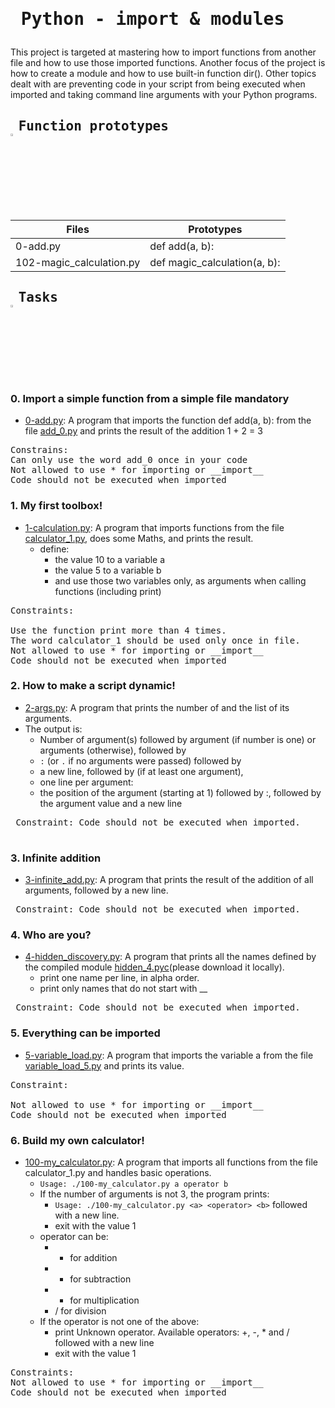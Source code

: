 # <pre> Python - import & modules </pre>
This project is targeted at mastering how to import functions from another file and how to use those imported functions. Another focus of the project is how to create a module and how to use  built-in function dir(). Other topics dealt with are preventing code in your script from being executed when imported and taking command line arguments with your Python programs.
## <pre> Function prototypes    <img src="https://user-images.githubusercontent.com/107026397/209424557-72ec9e7b-8f5a-4c69-9136-2629ca6d2ab0.svg" width = 3% height= 3%> </pre>
| Files  | Prototypes |
| ------------- | ------------- |
| 0-add.py|def add(a, b): |
|102-magic_calculation.py | def magic_calculation(a, b):|
## <pre> Tasks   <img src="https://user-images.githubusercontent.com/107026397/209425131-1d190ca6-b53b-49a9-b00a-6d697c9e4473.svg" height=3% width=3%></pre>
### 0. Import a simple function from a simple file mandatory
* [0-add.py](https://github.com/Bezawork-pr/alx-higher_level_programming/blob/master/0x02-python-import_modules/0-add.py): A program that imports the function def add(a, b): from the file [add_0.py](https://github.com/Bezawork-pr/alx-higher_level_programming/blob/master/0x02-python-import_modules/add_0.py) and prints the result of the addition 1 + 2 = 3

<pre>
Constrains:
Can only use the word add_0 once in your code
Not allowed to use * for importing or __import__
Code should not be executed when imported 
</pre>
### 1. My first toolbox!
* [1-calculation.py](https://github.com/Bezawork-pr/alx-higher_level_programming/blob/master/0x02-python-import_modules/1-calculation.py): A program that imports functions from the file  [calculator_1.py](https://github.com/Bezawork-pr/alx-higher_level_programming/blob/master/0x02-python-import_modules/calculator_1.py), does some Maths, and prints the result.
  * define:
    * the value 10 to a variable a
    * the value 5 to a variable b
     * and use those two variables only, as arguments when calling functions (including print)
<pre>
Constraints:

Use the function print more than 4 times.
The word calculator_1 should be used only once in file.
Not allowed to use * for importing or __import__
Code should not be executed when imported
</pre>
### 2. How to make a script dynamic!
 * [2-args.py](https://github.com/Bezawork-pr/alx-higher_level_programming/blob/master/0x02-python-import_modules/2-args.py): A program that prints the number of and the list of its arguments.
 * The output is:
    * Number of argument(s) followed by argument (if number is one) or arguments (otherwise), followed by
    * `:` (or `.` if no arguments were passed) followed by
    * a new line, followed by (if at least one argument),
    * one line per argument:
    * the position of the argument (starting at 1) followed by :, followed by the argument value and a new line
 <pre>
 Constraint: Code should not be executed when imported.
 </pre>
### 3. Infinite addition
*  [3-infinite_add.py](https://github.com/Bezawork-pr/alx-higher_level_programming/blob/master/0x02-python-import_modules/3-infinite_add.py): A program that prints the result of the addition of all arguments, followed by a new line.
<pre>
 Constraint: Code should not be executed when imported.
</pre>
### 4. Who are you?
*  [4-hidden_discovery.py](https://github.com/Bezawork-pr/alx-higher_level_programming/blob/master/0x02-python-import_modules/4-hidden_discovery.py): A program that prints all the names defined by the compiled module  [hidden_4.pyc](https://github.com/holbertonschool/0x02.py/raw/master/hidden_4.pyc)(please download it locally).
    *  print one name per line, in alpha order.
    *  print only names that do not start with __
<pre>
 Constraint: Code should not be executed when imported.
</pre>
### 5. Everything can be imported
* [5-variable_load.py](https://github.com/Bezawork-pr/alx-higher_level_programming/blob/master/0x02-python-import_modules/5-variable_load.py): A program that imports the variable a from the file  [variable_load_5.py](https://github.com/Bezawork-pr/alx-higher_level_programming/blob/master/0x02-python-import_modules/variable_load_5.py) and prints its value.
<pre>
Constraint:

Not allowed to use * for importing or __import__
Code should not be executed when imported
</pre>
### 6. Build my own calculator!
* [100-my_calculator.py](https://github.com/Bezawork-pr/alx-higher_level_programming/blob/master/0x02-python-import_modules/100-my_calculator.py): A program that imports all functions from the file calculator_1.py and handles basic operations.
   *  `Usage: ./100-my_calculator.py a operator b`
   *  If the number of arguments is not 3, the program prints:
      * `Usage: ./100-my_calculator.py <a> <operator> <b>` followed with a new line.
      * exit with the value 1
   * operator can be:
     * + for addition
     * - for subtraction
     * * for multiplication
     * / for division
   * If the operator is not one of the above:
     * print Unknown operator. Available operators: +, -, * and / followed with a new line
     * exit with the value 1
<pre>
Constraints:
Not allowed to use * for importing or __import__
Code should not be executed when imported
</pre>
 
